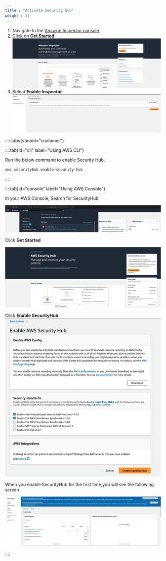 ```yaml
---
title : "Activate Security hub"
weight : 21
---
```


1. Navigate to the [Amazon Inspector console](https://console.aws.amazon.com/inspector/v2/home).
2. Click on **Get Started**
   ![Get Started](/static/images/image-security/devsecops-inspector/Inspector-getstarted.png)
3. Select **Enable Inspector**.
   ![Enable Inspector!](/static/images/image-security/devsecops-inspector/Inspector-Activate.png)



:::::tabs{variant="container"}

::::tab{id="cli" label="Using AWS CLI"}


Run the below command to enable Security Hub.


```bash
aws securityhub enable-security-hub
```

::::

::::tab{id="console" label="Using AWS Console"}

In your AWS Console, Search for SecurityHub

![Search for SecurityHub](/static/images/image-security/devsecops-inspector/SecurityHub-search.png)

Click **Get Started**

![Security Hub Get Started](/static/images/image-security/devsecops-inspector/SecurityHub-goto.png)

Click **Enable SecurityHub**
![Enable Security Hub](/static/images/image-security/devsecops-inspector/SecurityHub-enable.png)


When you enable SecurityHub for the first time,you will see the following screen

![Security Hub Enabled](/static/images/image-security/devsecops-inspector/SecurityHub-enabled.png)

::::
